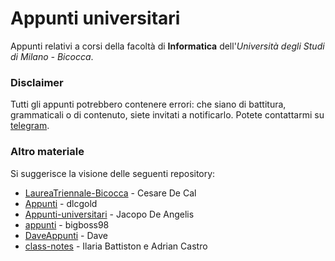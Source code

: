 # Appunti universitari
Appunti relativi a corsi della facoltà di **Informatica** dell'_Università degli Studi di Milano - Bicocca_.

### Disclaimer
Tutti gli appunti potrebbero contenere errori: che siano di battitura, grammaticali o di contenuto, siete invitati a notificarlo. Potete contattarmi su [telegram](https://t.me/amarusofia).

### Altro materiale
Si suggerisce la visione delle seguenti repository:

- [LaureaTriennale-Bicocca](https://github.com/csr/LaureaTriennale-Bicocca) - Cesare De Cal
- [Appunti](https://github.com/dlcgold/Appunti) - dlcgold
- [Appunti-universitari](https://github.com/JacopoDeAngelis/Appunti-universitari) - Jacopo De Angelis
- [appunti](https://github.com/bigboss98/appunti) - bigboss98
- [DaveAppunti](https://github.com/daverhapsody/DaveAppunti) - Dave
- [class-notes](https://github.com/ila/class-notes) - Ilaria Battiston e Adrian Castro
